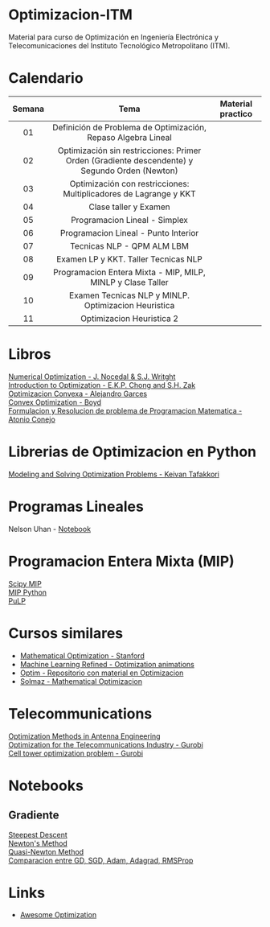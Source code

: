 # Optimizacion-ITM
Material para curso de Optimización en Ingeniería Electrónica y Telecomunicaciones del Instituto Tecnológico Metropolitano (ITM).

# Calendario
| Semana |                             Tema                              |                  Material practico |
| :-----------: | :--------------------------------------------------------------: |:----------------------------------------------------------------------------------------------------------------------------: | 
|      01       |  Definición de Problema de Optimización, Repaso Algebra Lineal   |             | 
|      02       |  Optimización sin restricciones: Primer Orden (Gradiente descendente) y Segundo Orden (Newton)    |  |
|      03       |  Optimización con restricciones: Multiplicadores de Lagrange y KKT    |      | 
|      04       |  Clase taller y Examen   |      | 
|      05       |  Programacion Lineal - Simplex   |      | 
|      06       |  Programacion Lineal - Punto Interior   |      | 
|      07       |  Tecnicas NLP - QPM ALM LBM |      | 
|      08       |  Examen LP y KKT. Taller Tecnicas NLP  |      | 
|      09       |  Programacion Entera Mixta - MIP, MILP, MINLP y Clase Taller  |      | 
|      10       |  Examen Tecnicas NLP y MINLP. Optimizacion Heuristica  |      | 
|      11       |  Optimizacion Heuristica 2 |      | 

# Libros
[Numerical Optimization - J. Nocedal & S.J. Writght](https://link.springer.com/content/pdf/10.1007/978-0-387-40065-5.pdf) <br>
[Introduction to Optimization - E.K.P. Chong and S.H. Zak](https://github.com/benjamincrom/optimization/blob/master/An%20Introduction%20to%20Optimization-%20E.%20Chong%2C%20S.%20Zak.pdf) <br>
[Optimizacion Convexa - Alejandro Garces](https://repositorio.utp.edu.co/bitstreams/4c8af0a3-0988-450c-9618-0bb9d8a04a27/download) <br>
[Convex Optimization - Boyd](https://web.stanford.edu/~boyd/cvxbook/) <br>
[Formulacion y Resolucion de problema de Programacion Matematica - Atonio Conejo](http://dia.fi.upm.es/~jafernan/teaching/operational-research/LibroCompleto.pdf) <br>

# Librerias de Optimizacion en Python
[Modeling and Solving Optimization Problems - Keivan Tafakkori](https://www.supplychaindataanalytics.com/modeling-and-solving-optimization-problems-in-python/) <br>

# Programas Lineales
Nelson Uhan - [Notebook](https://github.com/nelsonuhan/simplex)

# Programacion Entera Mixta (MIP)
[Scipy MIP](https://docs.scipy.org/doc/scipy/reference/generated/scipy.optimize.milp.html) <br>
[MIP Python](https://python-mip.readthedocs.io/en/latest/examples.html) <br>
[PuLP](https://coin-or.github.io/pulp/CaseStudies/index.html) <br>

# Cursos similares
* [Mathematical Optimization - Stanford](https://web.stanford.edu/group/sisl/k12/optimization/#!index.md) 
* [Machine Learning Refined - Optimization animations](https://github.com/jermwatt/machine_learning_refined) 
* [Optim - Repositorio con material en Optimizacion](https://github.com/MerkulovDaniil/optim/tree/master)
* [Solmaz - Mathematical Optimizacion](https://solmaz.eng.uci.edu/Teaching/mae206.html)

# Telecommunications
[Optimization Methods in Antenna Engineering
](https://link.springer.com/referenceworkentry/10.1007/978-981-4560-44-3_15) <br>
[Optimization for the Telecommunications Industry -  Gurobi](https://www.gurobi.com/industry/optimization-for-the-telecommunications-industry/) <br>
[Cell tower optimization problem - Gurobi](https://www.gurobi.com/jupyter_models/cell-tower-coverage-problem/)

# Notebooks
## Gradiente
[Steepest Descent](https://github.com/mkozturk/notebooks/blob/master/Rosenbrock%2C%20steepest%20descent.ipynb) <br>
[Newton's Method](https://github.com/mkozturk/notebooks/blob/master/Rosenbrock%2C%20Newton's%20method.ipynb) <br>
[Quasi-Newton Method](https://github.com/mkozturk/notebooks/blob/master/Rosenbrock%2C%20quasi-Newton%20methods.ipynb) <br>
[Comparacion entre GD, SGD, Adam, Adagrad, RMSProp](https://github.com/bradleyboyuyang/Gradient-Descent/blob/master/GD_visualization.ipynb)

# Links
* [Awesome Optimization](https://github.com/ebrahimpichka/awesome-optimization?tab=readme-ov-file#video-lectures-and-courses)
